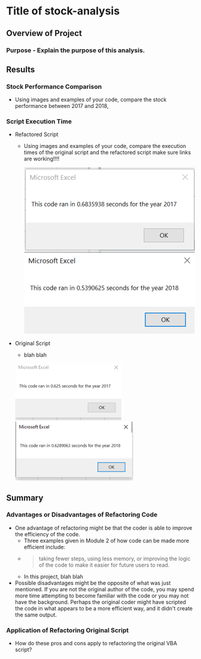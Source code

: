 # **Title of stock-analysis**

## **Overview of Project**
### Purpose - Explain the purpose of this analysis.

## **Results**
### Stock Performance Comparison
- Using images and examples of your code, compare the stock performance between 2017 and 2018, 
### Script Execution Time
  - Refactored Script
    - Using images and examples of your code, compare the execution times of the original script and the refactored script make sure links are working!!!!
    
      ![VBA_Challenge_2017](Resources/VBA_Challenge_2017.png)
      ![VBA_Challenge_2018](Resources/VBA_Challenge_2018.PNG)
  
  - Original Script 
    -  blah blah 
  
      ![Original_2017](Resources/Original_2017.PNG)
      ![Original_2018](Resources/Original_2018.PNG)
  
## **Summary**
### Advantages or Disadvantages of Refactoring Code
- One advantage of refactoring might be that the coder is able to improve the efficiency of the code.  
    -  Three examples given in Module 2 of how code can be made more efficient include:
    -  > taking fewer steps, using less memory, or improving the logic of the code to make it easier for future users to read.
    -  In this project, blah blah
 - Possible disadvantages might be the opposite of what was just mentioned.  If you are not the original author of the code, you may spend more time attempting to become familiar with the code or you may not have the background.  Perhaps the original coder might have scripted the code in what appears to be a more efficient way, and it didn't create the same output.
### Application of Refactoring Original Script
- How do these pros and cons apply to refactoring the original VBA script?
